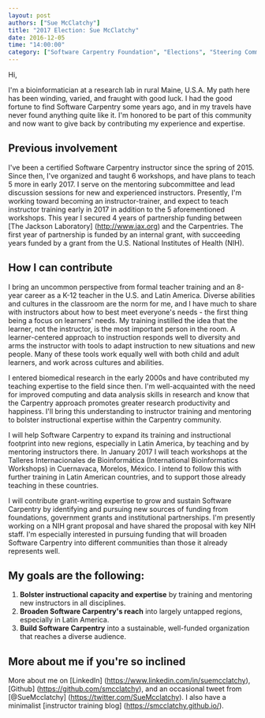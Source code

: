 ```yaml
---
layout: post
authors: ["Sue McClatchy"]
title: "2017 Election: Sue McClatchy"
date: 2016-12-05
time: "14:00:00"
category: ["Software Carpentry Foundation", "Elections", "Steering Committee"]
---
```


Hi,

I'm a bioinformatician at a research lab in rural Maine, U.S.A. My path here has been 
winding, varied, and fraught with good luck. I had the good fortune to find Software 
Carpentry some years ago, and in my travels have never found anything quite like it. I'm 
honored to be part of this community and now want to give back by contributing my 
experience and expertise.

Previous involvement
-----

I've been a certified Software Carpentry instructor since the spring of 2015. Since then, 
I've organized and taught 6 workshops, and have plans to teach 5 more in early 2017. I 
serve on the mentoring subcommittee and lead discussion sessions for new and experienced 
instructors. Presently, I'm working toward becoming an instructor-trainer, and expect to 
teach instructor training early in 2017 in addition to the 5 aforementioned workshops. 
This year I secured 4 years of partnership funding between 
[The Jackson Laboratory] (http://www.jax.org) and the Carpentries. The first year of
partnership is funded by an internal grant, with succeeding years funded by a grant from 
the U.S. National Institutes of Health (NIH).

How I can contribute
-----

I bring an uncommon perspective from formal teacher training and an 8-year career as a
K-12 teacher in the U.S. and Latin America. Diverse abilities and cultures in the 
classroom are the norm for me, and I have much to share with instructors about how to best 
meet everyone's needs - the first thing being a focus on learners' needs. My training 
instilled the idea that the learner, not the instructor, is the most important person in 
the room. A learner-centered approach to instruction responds well to diversity and arms 
the instructor with tools to adapt instruction to new situations and new people. Many of 
these tools work equally well with both child and adult learners, and work across cultures 
and abilities. 

I entered biomedical research in the early 2000s and have contributed my teaching expertise
to the field since then. I'm well-acquainted with the need for improved computing and data
analysis skills in research and know that the Carpentry approach promotes greater research
productivity and happiness. I'll bring this understanding to instructor training and 
mentoring to bolster instructional expertise within the Carpentry community.

I will help Software Carpentry to expand its training and instructional footprint into 
new regions, especially in Latin America, by teaching and by mentoring instructors there. 
In January 2017 I will teach  workshops at the Talleres Internacionales de Bioinformática 
(International Bioinformatics Workshops) in Cuernavaca, Morelos, México. I intend to 
follow this with further training in Latin American countries, and to support those
already teaching in these countries.

I will contribute grant-writing expertise to grow and sustain Software Carpentry by 
identifying and pursuing new sources of funding from foundations, government grants and 
institutional partnerships. I'm presently working on a NIH grant proposal and have 
shared the proposal with key NIH staff. I'm especially interested in pursuing funding
that will broaden Software Carpentry into different communities than those it already 
represents well.

My goals are the following:
-----

1. **Bolster instructional capacity and expertise** by training and mentoring new 
instructors in all disciplines.
2. **Broaden Software Carpentry's reach** into largely untapped regions, especially in 
Latin America.
3. **Build Software Carpentry** into a sustainable, well-funded organization that reaches
a diverse audience.

More about me if you're so inclined
-----
More about me on [LinkedIn] (https://www.linkedin.com/in/suemcclatchy), 
[Github] (https://github.com/smcclatchy), and an occasional tweet from 
[@SueMcclatchy] (https://twitter.com/SueMcclatchy). I also have a minimalist [instructor
training blog] (https://smcclatchy.github.io/).
